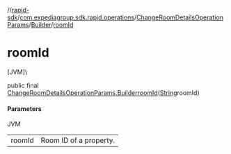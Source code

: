//[rapid-sdk](../../../../index.md)/[com.expediagroup.sdk.rapid.operations](../../index.md)/[ChangeRoomDetailsOperationParams](../index.md)/[Builder](index.md)/[roomId](room-id.md)

# roomId

[JVM]\

public final [ChangeRoomDetailsOperationParams.Builder](index.md)[roomId](room-id.md)([String](https://docs.oracle.com/javase/8/docs/api/java/lang/String.html)roomId)

#### Parameters

JVM

| | |
|---|---|
| roomId | Room ID of a property.<br> |
